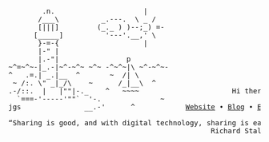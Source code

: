 <pre>
        .n.                     |
       /___\          _.---.  \ _ /
       [|||]         (_._ ) )--;_) =-
      [_____]          '---'.__,' \
       }-=-{                    |
       |-" |
       |.-"|                p
~^=~^~-|_.-|~^-~^~ ~^~ -^~^~|\ ~^-~^~-
^   .=.| _.|__  ^       ~  /| \
 ~ /:. \" _|_/\    ~      /_|__\  ^
.-/::.  |   |""|-._    ^   ~~~~                      Hi there! 👋
  `===-'-----'""`  '-.              ~
jgs               __.-'      ^            <a href="https://stanislav.codes">Website</a> • <a href="http:/git.io/tsuki">Blog</a> • <a href="mailto:monesonn@tuta.io">Email</a>

“Sharing is good, and with digital technology, sharing is easy.”
                                                Richard Stallman
</pre>
